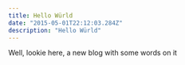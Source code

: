 ```yaml
---
title: Hello Würld
date: "2015-05-01T22:12:03.284Z"
description: "Hello Würld"
---
```


Well, lookie here, a new blog with some words on it

[comment]: <> (This is my first post on my new fake blog! How exciting!)

[comment]: <> (I'm sure I'll write a lot more interesting things in the future.)

[comment]: <> (Oh, and here's a great quote from this Wikipedia on)

[comment]: <> ([salted duck eggs]&#40;https://en.wikipedia.org/wiki/Salted_duck_egg&#41;.)

[comment]: <> (> A salted duck egg is a Chinese preserved food product made by soaking duck)

[comment]: <> (> eggs in brine, or packing each egg in damp, salted charcoal. In Asian)

[comment]: <> (> supermarkets, these eggs are sometimes sold covered in a thick layer of salted)

[comment]: <> (> charcoal paste. The eggs may also be sold with the salted paste removed,)

[comment]: <> (> wrapped in plastic, and vacuum packed. From the salt curing process, the)

[comment]: <> (> salted duck eggs have a briny aroma, a gelatin-like egg white and a)

[comment]: <> (> firm-textured, round yolk that is bright orange-red in color.)

[comment]: <> (![Chinese Salty Egg]&#40;./salty_egg.jpg&#41;)

[comment]: <> (You can also write code blocks here!)

[comment]: <> (```js)

[comment]: <> (const saltyDuckEgg = "chinese preserved food product")

[comment]: <> (```)

[comment]: <> (| Number | Title | Year |)

[comment]: <> (| :----- | :--------------------------------------- | ---: |)

[comment]: <> (| 1 | Harry Potter and the Philosopher’s Stone | 2001 |)

[comment]: <> (| 2 | Harry Potter and the Chamber of Secrets | 2002 |)

[comment]: <> (| 3 | Harry Potter and the Prisoner of Azkaban | 2004 |)

[comment]: <> ([View raw &#40;TEST.md&#41;]&#40;https://raw.github.com/adamschwartz/github-markdown-kitchen-sink/master/README.md&#41;)

[comment]: <> (This is a paragraph.)

[comment]: <> ( This is a paragraph.)

[comment]: <> (# Header 1)

[comment]: <> (## Header 2)

[comment]: <> ( Header 1)

[comment]: <> ( ========)

[comment]: <> ( Header 2)

[comment]: <> ( --------)

[comment]: <> (# Header 1)

[comment]: <> (## Header 2)

[comment]: <> (### Header 3)

[comment]: <> (#### Header 4)

[comment]: <> (##### Header 5)

[comment]: <> (###### Header 6)

[comment]: <> ( # Header 1)

[comment]: <> ( ## Header 2)

[comment]: <> ( ### Header 3)

[comment]: <> ( #### Header 4)

[comment]: <> ( ##### Header 5)

[comment]: <> ( ###### Header 6)

[comment]: <> (# Header 1)

[comment]: <> (## Header 2)

[comment]: <> (### Header 3)

[comment]: <> (#### Header 4)

[comment]: <> (##### Header 5)

[comment]: <> (###### Header 6)

[comment]: <> ( # Header 1 #)

[comment]: <> ( ## Header 2 ##)

[comment]: <> ( ### Header 3 ###)

[comment]: <> ( #### Header 4 ####)

[comment]: <> ( ##### Header 5 #####)

[comment]: <> ( ###### Header 6 ######)

[comment]: <> (> Lorem ipsum dolor sit amet, consectetuer adipiscing elit. Aliquam hendrerit mi posuere lectus. Vestibulum enim wisi, viverra nec, fringilla in, laoreet vitae, risus.)

[comment]: <> ( > Lorem ipsum dolor sit amet, consectetuer adipiscing elit. Aliquam hendrerit mi posuere lectus. Vestibulum enim wisi, viverra nec, fringilla in, laoreet vitae, risus.)

[comment]: <> (> ## This is a header.)

[comment]: <> (>)

[comment]: <> (> 1. This is the first list item.)

[comment]: <> (> 2. This is the second list item.)

[comment]: <> (>)

[comment]: <> (> Here's some example code:)

[comment]: <> (>)

[comment]: <> (> Markdown.generate&#40;&#41;;)

[comment]: <> ( > ## This is a header.)

[comment]: <> ( > 1. This is the first list item.)

[comment]: <> ( > 2. This is the second list item.)

[comment]: <> ( >)

[comment]: <> ( > Here's some example code:)

[comment]: <> ( >)

[comment]: <> ( > Markdown.generate&#40;&#41;;)

[comment]: <> (- Red)

[comment]: <> (- Green)

[comment]: <> (- Blue)

[comment]: <> (\* Red)

[comment]: <> (\* Green)

[comment]: <> (\* Blue)

[comment]: <> (- Red)

[comment]: <> (- Green)

[comment]: <> (- Blue)

[comment]: <> (```markdown)

[comment]: <> (- Red)

[comment]: <> (- Green)

[comment]: <> (- Blue)

[comment]: <> (\* Red)

[comment]: <> (\* Green)

[comment]: <> (\* Blue)

[comment]: <> (- Red)

[comment]: <> (- Green)

[comment]: <> (- Blue)

[comment]: <> (```)

[comment]: <> (- `code goes` here in this line)

[comment]: <> (- **bold** goes here)

[comment]: <> (```markdown)

[comment]: <> (- `code goes` here in this line)

[comment]: <> (- **bold** goes here)

[comment]: <> (```)

[comment]: <> (1. Buy flour and salt)

[comment]: <> (1. Mix together with water)

[comment]: <> (1. Bake)

[comment]: <> (```markdown)

[comment]: <> (1. Buy flour and salt)

[comment]: <> (1. Mix together with water)

[comment]: <> (1. Bake)

[comment]: <> (```)

[comment]: <> (1. `code goes` here in this line)

[comment]: <> (1. **bold** goes here)

[comment]: <> (```markdown)

[comment]: <> (1. `code goes` here in this line)

[comment]: <> (1. **bold** goes here)

[comment]: <> (```)

[comment]: <> (Paragraph:)

[comment]: <> ( Code)

[comment]: <> (<!-- -->)

[comment]: <> ( Paragraph:)

[comment]: <> ( Code)

[comment]: <> (---)

[comment]: <> (---)

[comment]: <> (---)

[comment]: <> (---)

[comment]: <> (---)

[comment]: <> ( \* \* \*)

[comment]: <> ( \*\*\*)

[comment]: <> ( **\***)

[comment]: <> ( - - -)

[comment]: <> ( ---------------------------------------)

[comment]: <> (This is [an example]&#40;http://example.com "Example"&#41; link.)

[comment]: <> ([This link]&#40;http://example.com&#41; has no title attr.)

[comment]: <> (This is [an example][id] reference-style link.)

[comment]: <> ([id]: http://example.com "Optional Title")

[comment]: <> ( This is [an example]&#40;http://example.com "Example"&#41; link.)

[comment]: <> ( [This link]&#40;http://example.com&#41; has no title attr.)

[comment]: <> ( This is [an example] [id] reference-style link.)

[comment]: <> ( [id]: http://example.com "Optional Title")

[comment]: <> (_single asterisks_)

[comment]: <> (_single underscores_)

[comment]: <> (**double asterisks**)

[comment]: <> (**double underscores**)

[comment]: <> ( _single asterisks_)

[comment]: <> ( _single underscores_)

[comment]: <> ( **double asterisks**)

[comment]: <> ( **double underscores**)

[comment]: <> (This paragraph has some `code` in it.)

[comment]: <> ( This paragraph has some `code` in it.)

[comment]: <> (![Alt Text]&#40;https://placehold.it/200x50 "Image Title"&#41;)

[comment]: <> ( ![Alt Text]&#40;https://placehold.it/200x50 "Image Title"&#41;)
